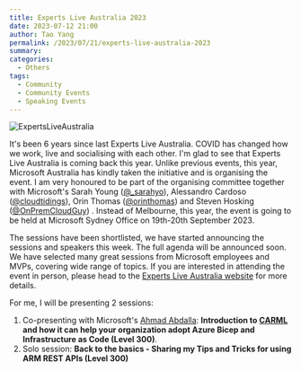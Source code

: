 ```yaml
---
title: Experts Live Australia 2023
date: 2023-07-12 21:00
author: Tao Yang
permalink: /2023/07/21/experts-live-australia-2023
summary:
categories:
  - Others
tags:
  - Community
  - Community Events
  - Speaking Events
---
```


![ExpertsLiveAustralia](../../../../assets/images/2023/07/experts-live-aus.png)

It's been 6 years since last Experts Live Australia. COVID has changed how we work, live and socialising with each other. I'm glad to see that Experts Live Australia is coming back this year. Unlike previous events, this year, Microsoft Australia has kindly taken the initiative and is organising the event. I am very honoured to be part of the organising committee together with Microsoft's Sarah Young ([@_sarahyo](https://twitter.com/_sarahyo)), Alessandro Cardoso ([@cloudtidings](https://twitter.com/cloudtidings)), Orin Thomas ([@orinthomas](https://twitter.com/orinthomas)) and Steven Hosking ([@OnPremCloudGuy](https://twitter.com/OnPremCloudGuy)) . Instead of Melbourne, this year, the event is going to be held at Microsoft Sydney Office on 19th-20th September 2023.

The sessions have been shortlisted, we have started announcing the sessions and speakers this week. The full agenda will be announced soon. We have selected many great sessions from Microsoft employees and MVPs, covering wide range of topics. If you are interested in attending the event in person, please head to the [Experts Live Australia website](https://www.expertslive.au/) for more details.

For me, I will be presenting 2 sessions:

1. Co-presenting with Microsoft's [Ahmad Abdalla](https://twitter.com/ahmadkabdalla): **Introduction to [CARML](https://aka.ms/carml) and how it can help your organization adopt Azure Bicep and Infrastructure as Code (Level 300)**.
2. Solo session: **Back to the basics - Sharing my Tips and Tricks for using ARM REST APIs (Level 300)**
